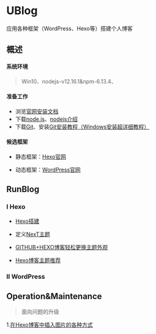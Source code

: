 # UBlog
 应用各种框架（WordPress、Hexo等）搭建个人博客

## 概述

#### 系统环境

> Win10、nodejs-v12.16.1&npm-6.13.4、

#### 准备工作

- 浏览[官网安装文档](https://hexo.io/docs/)
- 下载[node.js](https://nodejs.org/en/)、[nodejs介绍](https://www.zaodei.com/node/1.html)
- 下载[Git](https://git-scm.com/download)、安装[Git安装教程（Windows安装超详细教程）](https://www.jianshu.com/p/414ccd423efc)

#### 候选框架

- 静态框架：[Hexo官网](https://hexo.io/)

- 动态框架：[WordPress官网](https://zh-cn.wordpress.com/)

## RunBlog

### Ⅰ Hexo

- [Hexo搭建](https://github.com/UKeliliShuai/UBlog/blob/master/Notes/Hexo%E6%90%AD%E5%BB%BA.md)

- 定义[NexT主题](https://theme-next.iissnan.com/getting-started.html#third-party-services)

- [GITHUB+HEXO博客轻松更换主题外观](https://www.jianshu.com/p/469e985288b3)
- [Hexo博客主题推荐](https://www.jianshu.com/p/bcdbe7347c8d)

### Ⅱ WordPress

## Operation&Maintenance

> 面向问题的升级

1.[在Hexo博客中插入图片的各种方式](https://juejin.im/post/5cbc67306fb9a068a84fe71d)

